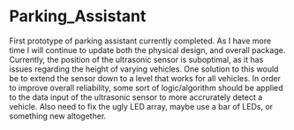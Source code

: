 # Parking_Assistant
First prototype of parking assistant currently completed. As I have more time I will continue to update both the physical design, and overall package. 
Currently, the position of the ultrasonic sensor is suboptimal, as it has issues regarding the height of varying vehicles.
One solution to this would be to extend the sensor down to a level that works for all vehicles. 
In order to improve overall reliability, some sort of logic/algorithm should be applied to the data input of the ultrasonic sensor to more accrurately detect a vehicle.
Also need to fix the ugly LED array, maybe use a bar of LEDs, or something new altogether.
